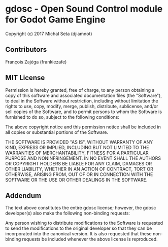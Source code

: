 # gdosc - Open Sound Control module for Godot Game Engine

Copyright (c) 2017 Michal Seta (djiamnot)

## Contributors

François Zajéga (frankiezafe)

## MIT License

Permission is hereby granted, free of charge, to any person obtaining a copy
of this software and associated documentation files (the "Software"), to deal
in the Software without restriction, including without limitation the rights
to use, copy, modify, merge, publish, distribute, sublicense, and/or sell
copies of the Software, and to permit persons to whom the Software is
furnished to do so, subject to the following conditions:

The above copyright notice and this permission notice shall be included in all
copies or substantial portions of the Software.

THE SOFTWARE IS PROVIDED "AS IS", WITHOUT WARRANTY OF ANY KIND, EXPRESS OR
IMPLIED, INCLUDING BUT NOT LIMITED TO THE WARRANTIES OF MERCHANTABILITY,
FITNESS FOR A PARTICULAR PURPOSE AND NONINFRINGEMENT. IN NO EVENT SHALL THE
AUTHORS OR COPYRIGHT HOLDERS BE LIABLE FOR ANY CLAIM, DAMAGES OR OTHER
LIABILITY, WHETHER IN AN ACTION OF CONTRACT, TORT OR OTHERWISE, ARISING FROM,
OUT OF OR IN CONNECTION WITH THE SOFTWARE OR THE USE OR OTHER DEALINGS IN THE
SOFTWARE.

## Addendum

The text above constitutes the entire gdosc license; however,
the gdosc developer(s) also make the following non-binding requests:

Any person wishing to distribute modifications to the Software is
requested to send the modifications to the original developer so that
they can be incorporated into the canonical version. It is also
requested that these non-binding requests be included whenever the
above license is reproduced.
